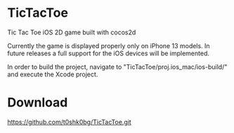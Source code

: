 # TicTacToe
Tic Tac Toe iOS 2D game built with cocos2d

Currently the game is displayed properly only on iPhone 13 models. 
In future releases a full support for the iOS devices will be implemented.

In order to build the project, navigate to "TicTacToe/proj.ios_mac/ios-build/" and execute the Xcode project.

# Download
https://github.com/t0shk0bg/TicTacToe.git
